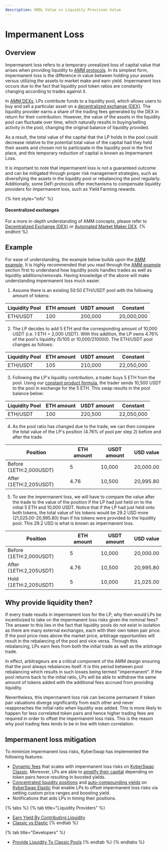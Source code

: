 ```yaml
---
description: HODL Value vs Liquidity Provision Value
---
```


# Impermanent Loss

## Overview

Impermanent loss refers to a temporary unrealized loss of capital value that arises when providing liquidity to [AMM protocols](automated-market-maker.md). In its simplest form, impermanent loss is the difference in value between holding your assets versus utilizing the assets to market make and earn yield. Impermanent loss occurs due to the fact that liquidity pool token ratios are constantly changing according to trades against it.&#x20;

In [AMM DEXs](automated-market-maker.md), LPs contribute funds to a liquidity pool, which allows users to buy and sell a particular asset on a [decentralized exchange (DEX)](decentralised-exchange-dex.md). The liquidity provider earns a share of the trading fees generated by the DEX in return for their contribution. However, the value of the assets in the liquidity pool can fluctuate over time, which naturally results in buying/selling activity in the pool, changing the original balance of liquidity provided.

As a result, the total value of the capital that the LP holds in the pool could decrease relative to the potential total value of the capital had they held their assets and chosen not to participate in the liquidity pool in the first place, and this temporary reduction of capital is known as Impermanent Loss.

It is important to note that impermanent loss is not a guaranteed outcome and can be mitigated through proper risk management strategies, such as diversifying the assets in the liquidity pool or rebalancing the pool regularly. Additionally, some DeFi protocols offer mechanisms to compensate liquidity providers for impermanent loss, such as Yield Farming rewards.

{% hint style="info" %}
#### Decentralized exchanges

For a more in-depth understanding of AMM concepts, please refer to [Decentralized Exchange (DEX)](decentralised-exchange-dex.md) or [Automated Market Maker DEX](automated-market-maker.md).
{% endhint %}

## Example

For ease of understanding, the example below builds upon the [AMM example](automated-market-maker.md#example). It is highly recommended that you read through the [AMM example](automated-market-maker.md#example) section first to understand how liquidity pools handles trades as well as liquidity additions/removals. Having knowledge of the above will make understanding impermanent loss much easier.

1. Assume there is an existing 50:50 ETH/USDT pool with the following amount of tokens:

| Liquidity Pool  | ETH amount | USDT amount | Constant   |
| --------------- | ---------- | ----------- | ---------- |
| ETH/USDT        | 100        | 200,000     | 20,000,000 |

2. The LP decides to add 5 ETH and the corresponding amount of 10,000 USDT (i.e. 1 ETH = 2,000 USDT). With this addition, the LP owns 4.76% of the pool's liquidity (5/105 or 10,000/210000). The ETH/USDT pool changes as follows:

| Liquidity Pool  | ETH amount | USDT amount | Constant   |
| --------------- | ---------- | ----------- | ---------- |
| ETH/USDT        | 105        | 210,000     | 22,050,000 |

3. Following the LP's liquidity contribution, a trader buys 5 ETH from the pool. Using our [constant product formula](automated-market-maker.md#example), the trader sends 10,500 USDT to the pool in exchange for the 5 ETH. This swap results in the pool balance below:

| Liquidity Pool  | ETH amount | USDT amount | Constant   |
| --------------- | ---------- | ----------- | ---------- |
| ETH/USDT        | 100        | 220,500     | 22,050,000 |

4. As the pool ratio has changed due to the trade, we can then compare the total value of the LP's position (4.76% of pool per step 2) before and after the trade.

| Position                | ETH amount | USDT amount | USD value |
| ----------------------- | ---------- | ----------- | --------- |
| Before (1ETH:2,000USDT) | 5          | 10,000      | 20,000.00 |
| After (1ETH:2,205USDT)  | 4.76       | 10,500      | 20,995.80 |

5. To see the impermanent loss, we will have to compare the value after the trade to the value of the position if the LP had just held on to the initial 5 ETH and 10,000 USDT. Notice that if the LP had just held onto both tokens, the total value of his tokens would be 29.2 USD more (21,025.00-20,995.80) than if his tokens were provided to the liquidity pool. This 29.2 USD is what is known as impermanent loss.

| Position                | ETH amount | USDT amount | USD value |
| ----------------------- | ---------- | ----------- | --------- |
| Before (1ETH:2,000USDT) | 5          | 10,000      | 20,000.00 |
| After (1ETH:2,205USDT)  | 4.76       | 10,500      | 20,995.80 |
| Hold (1ETH:2,205USDT)   | 5          | 10,000      | 21,025.00 |

## Why provide liquidity then?

If every trade results in impermanent loss for the LP, why then would LPs be incentivized to take on the impermanent loss risks given the nominal fees? The answer to this lies in the fact that liquidity pools do not exist in isolation as there are many external exchanges, each with their own token pair price. If the pool price rises above the market price, arbitrage opportunities will result in the rebalancing of the pool and vice versa. Through this rebalancing, LPs earn fees from both the initial trade as well as the arbitrage trade.&#x20;

In effect, arbitrageurs are a critical component of the AMM design ensuring that the pool always rebalances itself. It is this period between pool rebalancing which results in such losses being termed "impermanent". If the pool returns back to the initial ratio, LPs will be able to withdraw the same amount of tokens added with the additional fees accrued from providing liquidity.

Nevertheless, this impermanent loss risk can become permanent if token pair valuations diverge significantly from each other and never reapporaches the initial ratio when liquidity was added. This is more likely to happen for less correlated token pairs and hence higher trading fees are required in order to offset the impermanent loss risks. This is the reason why pool trading fees tends to be in line with token correlation.&#x20;

## Impermanent loss mitigation

To minimize impermanent loss risks, KyberSwap has implemented the following features:

* [Dynamic fees](../../../liquidity-solutions/kyberswap-classic/concepts/flexible-fee-adjustment.md) that scales with impermanent loss risks on [KyberSwap Classic](../../../liquidity-solutions/kyberswap-classic/). Moreover, LPs are able to [amplify their capital](../../../liquidity-solutions/kyberswap-classic/concepts/dynamic-pricing-curves.md) depending on token pairs hence resulting in boosted yields.
* [Concentrated liquidity positions](../../../liquidity-solutions/kyberswap-elastic/concepts/concentrated-liquidity.md) and [auto-compounding yields](../../../liquidity-solutions/kyberswap-elastic/concepts/reinvestment-curve.md) on [KyberSwap Elastic](../../../liquidity-solutions/kyberswap-elastic/) that enable LPs to offset impermanent loss risks via setting custom price ranges and boosting yield.
* Notifications that aids LPs in timing their positions.

{% tabs %}
{% tab title="Liquidity Providers" %}
* [Earn Yield By Contributing Liquidity](../../../kyberswap-solutions/kyberswap-interface/user-guides/earn-yield-by-contributing-liquidity.md)
* [Classic vs Elastic](../../../liquidity-solutions/classic-vs-elastic/)
{% endtab %}

{% tab title="Developers" %}
* [Provide Liquidity To Classic Pools](../../../liquidity-solutions/kyberswap-classic/developer-guides/providing-liquidity-to-classic-pools.md)
{% endtab %}
{% endtabs %}
